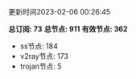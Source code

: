 更新时间2023-02-06 00:26:45

**总订阅: 73**
**总节点: 911**
**有效节点: 362**
- ss节点: 184
- v2ray节点: 173
- trojan节点: 5
